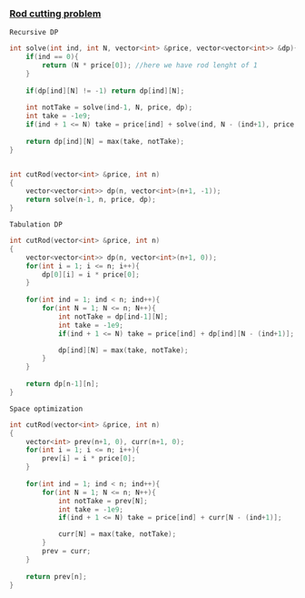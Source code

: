 ### [Rod cutting problem](https://www.codingninjas.com/codestudio/problems/rod-cutting-problem_800284?source=youtube&campaign=striver_dp_videos&utm_source=youtube&utm_medium=affiliate&utm_campaign=striver_dp_videos&leftPanelTab=0)

```Recursive DP```

```cpp
int solve(int ind, int N, vector<int> &price, vector<vector<int>> &dp){
    if(ind == 0){
        return (N * price[0]); //here we have rod lenght of 1
    }
    
    if(dp[ind][N] != -1) return dp[ind][N];
    
    int notTake = solve(ind-1, N, price, dp);
    int take = -1e9;
    if(ind + 1 <= N) take = price[ind] + solve(ind, N - (ind+1), price, dp) ;
    
    return dp[ind][N] = max(take, notTake);
}


int cutRod(vector<int> &price, int n)
{
	vector<vector<int>> dp(n, vector<int>(n+1, -1));
    return solve(n-1, n, price, dp);
}

```

```Tabulation DP```

```cpp
int cutRod(vector<int> &price, int n)
{
	vector<vector<int>> dp(n, vector<int>(n+1, 0));
    for(int i = 1; i <= n; i++){
        dp[0][i] = i * price[0];
    }
    
    for(int ind = 1; ind < n; ind++){
        for(int N = 1; N <= n; N++){
            int notTake = dp[ind-1][N];
            int take = -1e9;
            if(ind + 1 <= N) take = price[ind] + dp[ind][N - (ind+1)];

            dp[ind][N] = max(take, notTake);
        }
    }
    
    return dp[n-1][n];
}

```

```Space optimization```

```cpp
int cutRod(vector<int> &price, int n)
{
	vector<int> prev(n+1, 0), curr(n+1, 0);
    for(int i = 1; i <= n; i++){
        prev[i] = i * price[0];
    }
    
    for(int ind = 1; ind < n; ind++){
        for(int N = 1; N <= n; N++){
            int notTake = prev[N];
            int take = -1e9;
            if(ind + 1 <= N) take = price[ind] + curr[N - (ind+1)];

            curr[N] = max(take, notTake);
        }
        prev = curr;
    }
    
    return prev[n];
}

```